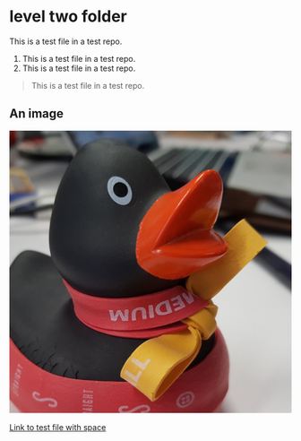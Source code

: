 # level two folder
This is a test file in a test repo.

1. This is a test file in a test repo.
1. This is a test file in a test repo.

> This is a test file in a test repo.

## An image

![](../../ducky_square_1.jpeg)

[Link to test file with space](docs/levelone/leveltwo/test%20file%20with%20space.md)
